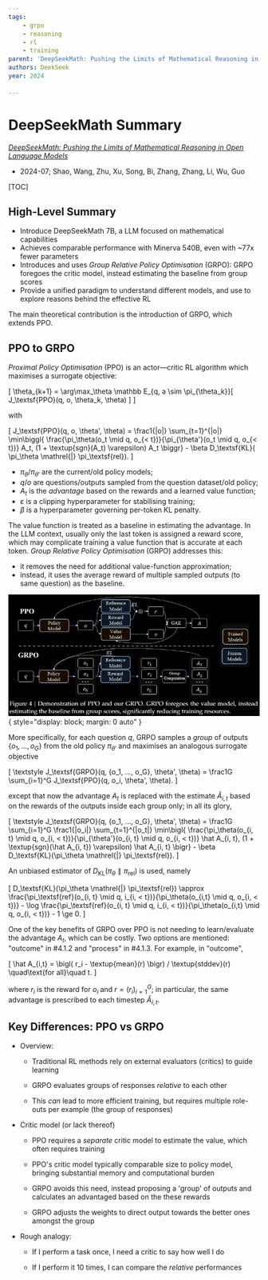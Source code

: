 ```yaml
---
tags:
    - grpo
    - reasoning
    - rl
    - training
parent: 'DeepSeekMath: Pushing the Limits of Mathematical Reasoning in Open Language Models'
authors: DeekSeek
year: 2024

---
```

# DeepSeekMath Summary

[*DeepSeekMath: Pushing the Limits of Mathematical Reasoning in Open Language Models*](https://arxiv.org/abs/2402.03300)

-   2024-07; Shao, Wang, Zhu, Xu, Song, Bi, Zhang, Zhang, Li, Wu, Guo

[TOC]

## High-Level Summary

-   Introduce DeepSeekMath 7B, a LLM focused on mathematical capabilities
-   Achieves comparable performance with Minerva 540B, even with \~77x fewer parameters
-   Introduces and uses *Group Relative Policy Optimisation* (GRPO): GRPO foregoes the critic model, instead estimating the baseline from group scores
-   Provide a unified paradigm to understand different models, and use to explore reasons behind the effective RL

The main theoretical contribution is the introduction of GRPO, which extends PPO.

## PPO to GRPO

*Proximal Policy Optimisation* (PPO) is an actor—critic RL algorithm which maximises a surrogate objective:

\[
    \theta_{k+1}
=   \arg\max_\theta \mathbb E_{q, a \sim \pi_{\theta_k}}[ J_\textsf{PPO}(q, o, \theta_k, \theta) ]
\]

with

\[
    J_\textsf{PPO}(q, o, \theta', \theta)
=   \frac1{|o|} \sum_{t=1}^{|o|} \min\biggl\{ \frac{\pi_\theta(o_t \mid q, o_{< t})}{\pi_{\theta'}(o_t \mid q, o_{< t})} A_t, (1 + \textup{sgn}(A_t) \varepsilon) A_t \biggr\} - \beta D_\textsf{KL}( \pi_\theta \mathrel{\|} \pi_\textsf{rel}).
\]

-   $\pi_\theta$/$\pi_{\theta'}$ are the current/old policy models;
-   $q$/$o$ are questions/outputs sampled from the question dataset/old policy;
-   $A_t$ is the *advantage* based on the rewards and a learned value function;
-   $\varepsilon$ is a clipping hyperparameter for stabilising training;
-   $\beta$ is a hyperparameter governing per-token KL penalty.

The value function is treated as a baseline in estimating the advantage. In the LLM context, usually only the last token is assigned a reward score, which may complicate training a value function that is accurate at each token. *Group Relative Policy Optimisation* (GRPO) addresses this:

-   it removes the need for additional value-function approximation;
-   instead, it uses the average reward of multiple sampled outputs (to same question) as the baseline.

![PPO vs GRPO](attachments/DeepSeekMath%20-%20PPO%20vs%20GRPO.png){ style="display: block; margin: 0 auto" }

More specifically, for each question $q$, GRPO samples a *group* of outputs $\{o_1, ..., o_G\}$ from the old policy $\pi_{\theta'}$ and maximises an analogous surrogate objective

\[
    \textstyle
    J_\textsf{GRPO}(q, \{o_1, ..., o_G\}, \theta', \theta)
=   \frac1G \sum_{i=1}^G J_\textsf{PPO}(q, o_i, \theta', \theta).
\]

except that now the advantage $A_t$ is replaced with the estimate $\hat A_{i, t}$ based on the rewards of the outputs inside each group only; in all its glory,

\[
    \textstyle
    J_\textsf{GRPO}(q, \{o_1, ..., o_G\}, \theta', \theta)
=   \frac1G \sum_{i=1}^G \frac1{|o_i|} \sum_{t=1}^{|o_t|} \min\bigl\{ \frac{\pi_\theta(o_{i, t} \mid q, o_{i, < t})}{\pi_{\theta'}(o_{i, t} \mid q, o_{i, < t})} \hat A_{i, t}, (1 + \textup{sgn}(\hat A_{i, t}) \varepsilon) \hat A_{i, t} \bigr\} - \beta D_\textsf{KL}(\pi_\theta \mathrel{\|} \pi_\textsf{rel}).
\]

An unbiased estimator of $D_\textsf{KL}(\pi_\theta \mathrel{\|} \pi_\textsf{rel})$ is used, namely

\[
    D_\textsf{KL}(\pi_\theta \mathrel{\|} \pi_\textsf{rel})
\approx
    \frac{\pi_\textsf{ref}(o_{i, t} \mid q, i_{i, < t})}{\pi_\theta(o_{i,t} \mid q, o_{i, < t})} - \log \frac{\pi_\textsf{ref}(o_{i, t} \mid q, i_{i, < t})}{\pi_\theta(o_{i,t} \mid q, o_{i, < t})} - 1
\ge 0.
\]

One of the key benefits of GRPO over PPO is not needing to learn/evaluate the advantage $A_t$, which can be costly. Two options are mentioned: "outcome" in #4.1.2 and "process" in #4.1.3. For example, in "outcome",

\[
    \hat A_{i,t}
=   \bigl( r_i - \textup{mean}(r) \bigr) / \textup{stddev}(r)
\quad\text{for all}\quad
    t.
\]

where $r_i$ is the reward for $o_i$ and $r = (r_i)_{i=1}^G$; in particular, the same advantage is prescribed to each timestep $\hat A_{i,t}$.

## Key Differences: PPO vs GRPO

-   Overview:

    -   Traditional RL methods rely on external evaluators (critics) to guide learning

    -   GRPO evaluates groups of responses *relative* to each other

    -   This *can* lead to more efficient training, but requires multiple role-outs per example (the group of responses)

-   Critic model (or lack thereof)

    -   PPO requires a *separate* critic model to estimate the value, which often requires training

    -   PPO's critic model typically comparable size to policy model, bringing substantial memory and computational burden

    -   GRPO avoids this need, instead proposing a 'group' of outputs and calculates an advantaged based on the these rewards

    -   GRPO adjusts the weights to direct output towards the better ones amongst the group

-   Rough analogy:

    -   If I perform a task once, I need a critic to say how well I do

    -   If I perform it 10 times, I can compare the *relative* performances
